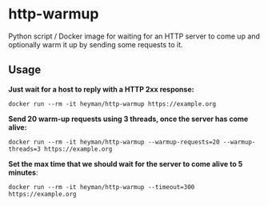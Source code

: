 # http-warmup

Python script / Docker image for waiting for an HTTP server to come up and optionally warm it up 
by sending some requests to it.

## Usage

**Just wait for a host to reply with a HTTP 2xx response:**

```
docker run --rm -it heyman/http-warmup https://example.org
```

**Send 20 warm-up requests using 3 threads, once the server has come alive:**

```
docker run --rm -it heyman/http-warmup --warmup-requests=20 --warmup-threads=3 https://example.org
```

**Set the max time that we should wait for the server to come alive to 5 minutes**:

```
docker run --rm -it heyman/http-warmup --timeout=300 https://example.org
```

